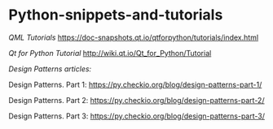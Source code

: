 # Python-snippets-and-tutorials

_QML Tutorials_
https://doc-snapshots.qt.io/qtforpython/tutorials/index.html

_Qt for Python Tutorial_
http://wiki.qt.io/Qt_for_Python/Tutorial

_Design Patterns articles:_

 Design Patterns. Part 1: https://py.checkio.org/blog/design-patterns-part-1/
 
 Design Patterns. Part 2: https://py.checkio.org/blog/design-patterns-part-2/
 
 Design Patterns. Part 3: https://py.checkio.org/blog/design-patterns-part-3/

